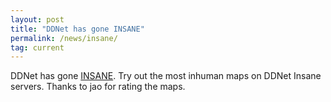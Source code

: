 ```yaml
---
layout: post
title: "DDNet has gone INSANE"
permalink: /news/insane/
tag: current
---
```


DDNet has gone [INSANE](/ranks/insane/). Try out the most inhuman maps on DDNet Insane servers. Thanks to jao for rating the maps.
